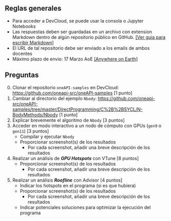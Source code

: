 ## Reglas generales

- Para acceder a DevCloud, se puede usar la consola o Jupyter Notebooks
- Las respuestas deben ser guardadas en un archivo con extension Markdown dentro de algún repositorio público en GitHub. [[Ver guía para escribir Markdown]](https://docs.github.com/en/get-started/writing-on-github/getting-started-with-writing-and-formatting-on-github)
- El URL de tal repositorio debe ser enviado a los emails de ambos docentes
- Máximo plazo de envio: 17 Marzo AoE [[Anywhere on Earth]](https://en.wikipedia.org/wiki/Anywhere_on_Earth)

## Preguntas

0. Clonar el repositorio `oneAPI-samples` en DevCloud: https://github.com/oneapi-src/oneAPI-samples [1 punto]
1. Cambiar al directorio del ejemplo `Nbody`: https://github.com/oneapi-src/oneAPI-samples/tree/master/DirectProgramming/C%2B%2BSYCL/N-BodyMethods/Nbody [1 punto]
2. Explicar brevemente el algoritmo de `Nbody` [3 puntos]
3. Acceder en modo interactivo a un nodo de cómputo con GPUs (`gen9` o `gen11`) [3 puntos]
    - Compilar y ejecutar `Nbody`
    - Proporcionar screenshot(s) de los resultados
        - Por cada screenshot, añadir una breve descripción de los resultados
4. Realizar un análisis de _**GPU Hotspots**_ con VTune [8 puntos]
    - Proporcionar screenshot(s) de los resultados
      - Por cada screenshot, añadir una breve descripción de los resultados
5. Realizar un análisis _**Roofline**_ con Advisor [4 puntos]
    - Indicar los hotspots en el programa (si es que hubiera)
    - Proporcionar screenshot(s) de los resultados
      - Por cada screenshot, añadir una breve descripción de los resultados
    - Indicar potenciales soluciones para optimizar la ejecución del programa


